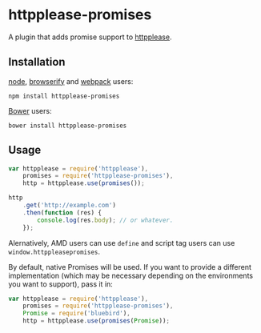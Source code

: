 httpplease-promises
===================

A plugin that adds promise support to [httpplease].


Installation
------------

[node], [browserify] and [webpack] users:

`npm install httpplease-promises`

[Bower] users:

`bower install httpplease-promises`


Usage
-----

```javascript
var httpplease = require('httpplease'),
    promises = require('httpplease-promises'),
    http = httpplease.use(promises());

http
    .get('http://example.com')
    .then(function (res) {
        console.log(res.body); // or whatever.
    });
```

Alernatively, AMD users can use `define` and script tag users can use
`window.httppleasepromises`.

By default, native Promises will be used. If you want to provide a different
implementation (which may be necessary depending on the environments you want to
support), pass it in:

```javascript
var httpplease = require('httpplease'),
    promises = require('httpplease-promises'),
    Promise = require('bluebird'),
    http = httpplease.use(promises(Promise));
```

[httpplease]: https://github.com/matthewwithanm/httpplease.js
[node]: http://nodejs.org
[browserify]: http://browserify.org
[webpack]: http://webpack.github.io
[Bower]: http://bower.io
